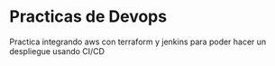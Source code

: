 # Practicas de Devops
Practica integrando aws con terraform y jenkins para poder hacer un despliegue 
usando CI/CD